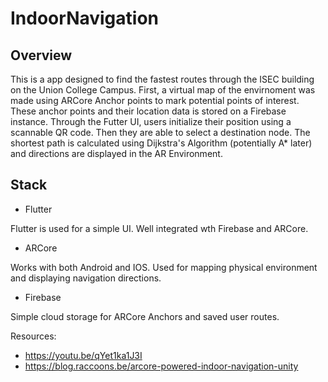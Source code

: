# IndoorNavigation

## Overview

This is a app designed to find the fastest routes through the ISEC building on the Union College Campus. First, a virtual map of the envirnoment was made using ARCore Anchor points to mark potential points of interest. These anchor points and their location data is stored on a Firebase instance. Through the Futter UI, users initialize their position using a scannable QR code. Then they are able to select a destination node. The shortest path is calculated using Dijkstra's Algorithm (potentially A* later) and directions are displayed in the AR Environment.

## Stack

- Flutter

Flutter is used for a simple UI. Well integrated wth Firebase and ARCore.

- ARCore

Works with both Android and IOS. Used for mapping physical environment and displaying navigation directions.


- Firebase

Simple cloud storage for ARCore Anchors and saved user routes.



Resources:

- https://youtu.be/qYet1ka1J3I
- https://blog.raccoons.be/arcore-powered-indoor-navigation-unity
